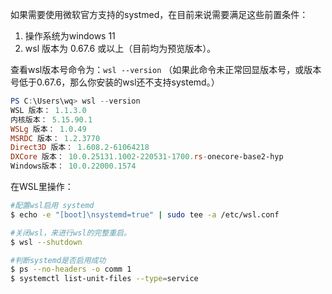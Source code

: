 如果需要使用微软官方支持的systmed，在目前来说需要满足这些前置条件：

1. 操作系统为windows 11 
2. wsl 版本为 0.67.6 或以上（目前均为预览版本）。

查看wsl版本号命令为：`wsl --version`
（如果此命令未正常回显版本号，或版本号低于0.67.6，那么你安装的wsl还不支持systemd。）
```powershell
PS C:\Users\wq> wsl --version
WSL 版本： 1.1.3.0
内核版本： 5.15.90.1
WSLg 版本： 1.0.49
MSRDC 版本： 1.2.3770
Direct3D 版本： 1.608.2-61064218
DXCore 版本： 10.0.25131.1002-220531-1700.rs-onecore-base2-hyp
Windows版本： 10.0.22000.1574
```

在WSL里操作：
```bash
#配置wsl启用 systemd
$ echo -e "[boot]\nsystemd=true" | sudo tee -a /etc/wsl.conf

#关闭wsl，来进行wsl的完整重启。
$ wsl --shutdown

#判断systemd是否启用成功
$ ps --no-headers -o comm 1
$ systemctl list-unit-files --type=service
```